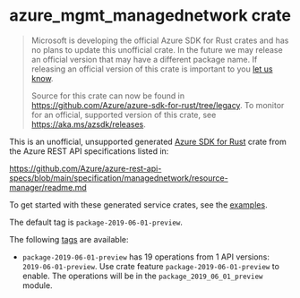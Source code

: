 # azure_mgmt_managednetwork crate

> Microsoft is developing the official Azure SDK for Rust crates and has no plans to update this unofficial crate.
> In the future we may release an official version that may have a different package name.
> If releasing an official version of this crate is important to you [let us know](https://github.com/Azure/azure-sdk-for-rust/issues/new/choose).
>
> Source for this crate can now be found in <https://github.com/Azure/azure-sdk-for-rust/tree/legacy>.
> To monitor for an official, supported version of this crate, see <https://aka.ms/azsdk/releases>.

This is an unofficial, unsupported generated [Azure SDK for Rust](https://github.com/Azure/azure-sdk-for-rust/tree/legacy) crate from the Azure REST API specifications listed in:

https://github.com/Azure/azure-rest-api-specs/blob/main/specification/managednetwork/resource-manager/readme.md

To get started with these generated service crates, see the [examples](https://github.com/Azure/azure-sdk-for-rust/blob/legacy/services/README.md#examples).

The default tag is `package-2019-06-01-preview`.

The following [tags](https://github.com/Azure/azure-sdk-for-rust/blob/legacy/services/tags.md) are available:

- `package-2019-06-01-preview` has 19 operations from 1 API versions: `2019-06-01-preview`. Use crate feature `package-2019-06-01-preview` to enable. The operations will be in the `package_2019_06_01_preview` module.